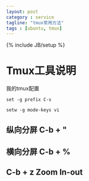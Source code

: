 ```yaml
---
layout: post
category : service
tagline: "tmux常用方法"
tags : [ubuntu, tmux]
---
```

{% include JB/setup %}

# Tmux工具说明

我的tmux配置

	set -g prefix C-s 
	
	setw -g mode-keys vi

## 纵向分屏 C-b + " 

## 横向分屏 C-b + %

## C-b + z Zoom In-out